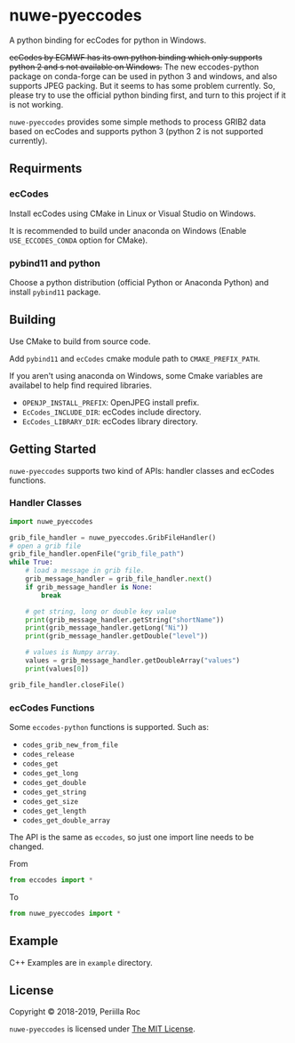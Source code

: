 # nuwe-pyeccodes

A python binding for ecCodes for python in Windows.

~~ecCodes by ECMWF has its own python binding which only supports python 2 and s not available on Windows.~~ The new eccodes-python package on conda-forge can be used in python 3 and windows, and also supports JPEG packing. But it seems to has some problem currently. So, please try to use the official python binding first, and turn to this project if it is not working.

`nuwe-pyeccodes` provides some simple methods to process GRIB2 data based on ecCodes and supports python 3 (python 2 is not supported currently).

## Requirments

### ecCodes

Install ecCodes using CMake in Linux or Visual Studio on Windows.

It is recommended to build under anaconda on Windows (Enable `USE_ECCODES_CONDA` option for CMake).

### pybind11 and python

Choose a python distribution (official Python or Anaconda Python) and install `pybind11` package.

## Building

Use CMake to build from source code.

Add `pybind11` and `ecCodes` cmake module path to `CMAKE_PREFIX_PATH`.

If you aren't using anaconda on Windows, some Cmake variables are availabel to help find required libraries.

- `OPENJP_INSTALL_PREFIX`: OpenJPEG install prefix.
- `EcCodes_INCLUDE_DIR`: ecCodes include directory.
- `EcCodes_LIBRARY_DIR`: ecCodes library directory.

## Getting Started

`nuwe-pyeccodes` supports two kind of APIs: handler classes and ecCodes functions.

### Handler Classes

```py
import nuwe_pyeccodes

grib_file_handler = nuwe_pyeccodes.GribFileHandler()
# open a grib file
grib_file_handler.openFile("grib_file_path")
while True:
    # load a message in grib file.
    grib_message_handler = grib_file_handler.next()
    if grib_message_handler is None:
        break

    # get string, long or double key value
    print(grib_message_handler.getString("shortName"))
    print(grib_message_handler.getLong("Ni"))
    print(grib_message_handler.getDouble("level"))

    # values is Numpy array.
    values = grib_message_handler.getDoubleArray("values")
    print(values[0])

grib_file_handler.closeFile()
```

### ecCodes Functions

Some `eccodes-python` functions is supported. Such as:

- `codes_grib_new_from_file`
- `codes_release`
- `codes_get`
- `codes_get_long`
- `codes_get_double`
- `codes_get_string`
- `codes_get_size`
- `codes_get_length`
- `codes_get_double_array`

The API is the same as `eccodes`, so just one import line needs to be changed.

From 

```py
from eccodes import *
```

To

```py
from nuwe_pyeccodes import *
```

## Example

C++ Examples are in `example` directory.

## License

Copyright &copy; 2018-2019, Periilla Roc

`nuwe-pyeccodes` is licensed under [The MIT License](./LICENSE.md).